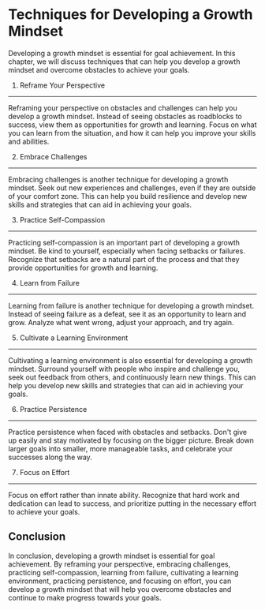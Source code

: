 Techniques for Developing a Growth Mindset
=======================================================================================================

Developing a growth mindset is essential for goal achievement. In this chapter, we will discuss techniques that can help you develop a growth mindset and overcome obstacles to achieve your goals.

1. Reframe Your Perspective
---------------------------

Reframing your perspective on obstacles and challenges can help you develop a growth mindset. Instead of seeing obstacles as roadblocks to success, view them as opportunities for growth and learning. Focus on what you can learn from the situation, and how it can help you improve your skills and abilities.

2. Embrace Challenges
---------------------

Embracing challenges is another technique for developing a growth mindset. Seek out new experiences and challenges, even if they are outside of your comfort zone. This can help you build resilience and develop new skills and strategies that can aid in achieving your goals.

3. Practice Self-Compassion
---------------------------

Practicing self-compassion is an important part of developing a growth mindset. Be kind to yourself, especially when facing setbacks or failures. Recognize that setbacks are a natural part of the process and that they provide opportunities for growth and learning.

4. Learn from Failure
---------------------

Learning from failure is another technique for developing a growth mindset. Instead of seeing failure as a defeat, see it as an opportunity to learn and grow. Analyze what went wrong, adjust your approach, and try again.

5. Cultivate a Learning Environment
-----------------------------------

Cultivating a learning environment is also essential for developing a growth mindset. Surround yourself with people who inspire and challenge you, seek out feedback from others, and continuously learn new things. This can help you develop new skills and strategies that can aid in achieving your goals.

6. Practice Persistence
-----------------------

Practice persistence when faced with obstacles and setbacks. Don't give up easily and stay motivated by focusing on the bigger picture. Break down larger goals into smaller, more manageable tasks, and celebrate your successes along the way.

7. Focus on Effort
------------------

Focus on effort rather than innate ability. Recognize that hard work and dedication can lead to success, and prioritize putting in the necessary effort to achieve your goals.

Conclusion
----------

In conclusion, developing a growth mindset is essential for goal achievement. By reframing your perspective, embracing challenges, practicing self-compassion, learning from failure, cultivating a learning environment, practicing persistence, and focusing on effort, you can develop a growth mindset that will help you overcome obstacles and continue to make progress towards your goals.


